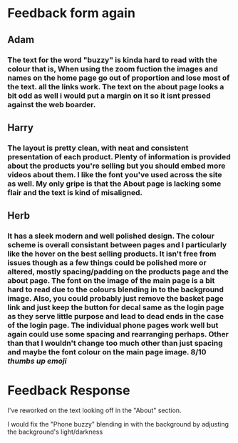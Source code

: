 # Feedback form again

## Adam
### The text for the word "buzzy" is kinda hard to read with the colour that is, When using the zoom fuction the images and names on the home page go out of proportion and lose most of the text. all the links work. The text on the about page looks a bit odd as well i would put a margin on it so it isnt pressed against the web boarder.

## Harry    
### The layout is pretty clean, with neat and consistent presentation of each product. Plenty of information is provided about the products you're selling but you should embed more videos about them. I like the font you've used across the site as well. My only gripe is that the About page is lacking some flair and the text is kind of misaligned.

## Herb
### It has a sleek modern and well polished design. The colour scheme is overall consistant between pages and I particularly like the hover on the best selling products. It isn't free from issues though as a few things could be polished more or altered, mostly spacing/padding on the products page and the about page. The font on the image of the main page is a bit hard to read due to the colours blending in to the background image. Also, you could probably just remove the basket page link and just keep the button for decal same as the login page as they serve little purpose and lead to dead ends in the case of the login page. The individual phone pages work well but again could use some spacing and rearranging perhaps. Other than that I wouldn't change too much other than just spacing and maybe the font colour on the main page image. 8/10 *thumbs up emoji*

# Feedback Response
I've reworked on the text looking off in the "About" section.

I would fix the "Phone buzzy" blending in with the background by adjusting the background's light/darkness

